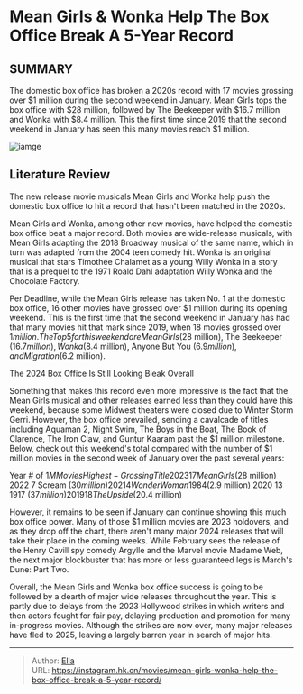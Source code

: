 # Mean Girls &amp; Wonka Help The Box Office Break A 5-Year Record


## SUMMARY 



  The domestic box office has broken a 2020s record with 17 movies grossing over $1 million during the second weekend in January.   Mean Girls tops the box office with $28 million, followed by The Beekeeper with $16.7 million and Wonka with $8.4 million.   This the first time since 2019 that the second weekend in January has seen this many movies reach $1 million.  

![iamge](https://static1.srcdn.com/wordpress/wp-content/uploads/2024/01/renee-rapp-as-regina-george-with-timothee-chalamet-as-willy-wonka.jpg)

## Literature Review

The new release movie musicals Mean Girls and Wonka help push the domestic box office to hit a record that hasn&#39;t been matched in the 2020s.




Mean Girls and Wonka, among other new movies, have helped the domestic box office beat a major record. Both movies are wide-release musicals, with Mean Girls adapting the 2018 Broadway musical of the same name, which in turn was adapted from the 2004 teen comedy hit. Wonka is an original musical that stars Timothée Chalamet as a young Willy Wonka in a story that is a prequel to the 1971 Roald Dahl adaptation Willy Wonka and the Chocolate Factory.




Per Deadline, while the Mean Girls release has taken No. 1 at the domestic box office, 16 other movies have grossed over $1 million during its opening weekend. This is the first time that the second weekend in January has had that many movies hit that mark since 2019, when 18 movies grossed over $1 million. The Top 5 for this weekend are Mean Girls ($28 million), The Beekeeper ($16.7 million), Wonka ($8.4 million), Anyone But You ($6.9 million), and Migration ($6.2 million).


 The 2024 Box Office Is Still Looking Bleak Overall 
          

Something that makes this record even more impressive is the fact that the Mean Girls musical and other releases earned less than they could have this weekend, because some Midwest theaters were closed due to Winter Storm Gerri. However, the box office prevailed, sending a cavalcade of titles including Aquaman 2, Night Swim, The Boys in the Boat, The Book of Clarence, The Iron Claw, and Guntur Kaaram past the $1 million milestone. Below, check out this weekend&#39;s total compared with the number of $1 million movies in the second week of January over the past several years:




 Year  # of $1M Movies  Highest-Grossing Title   2023  17  Mean Girls ($28 million)   2022  7  Scream ($30 million)   2021  4  Wonder Woman 1984 ($2.9 million)   2020  13  1917 ($37 million)   2019  18  The Upside ($20.4 million)   



However, it remains to be seen if January can continue showing this much box office power. Many of those $1 million movies are 2023 holdovers, and as they drop off the chart, there aren&#39;t many major 2024 releases that will take their place in the coming weeks. While February sees the release of the Henry Cavill spy comedy Argylle and the Marvel movie Madame Web, the next major blockbuster that has more or less guaranteed legs is March&#39;s Dune: Part Two.

Overall, the Mean Girls and Wonka box office success is going to be followed by a dearth of major wide releases throughout the year. This is partly due to delays from the 2023 Hollywood strikes in which writers and then actors fought for fair pay, delaying production and promotion for many in-progress movies. Although the strikes are now over, many major releases have fled to 2025, leaving a largely barren year in search of major hits.






---

> Author: [Ella](https://instagram.hk.cn/)  
> URL: https://instagram.hk.cn/movies/mean-girls-wonka-help-the-box-office-break-a-5-year-record/  

